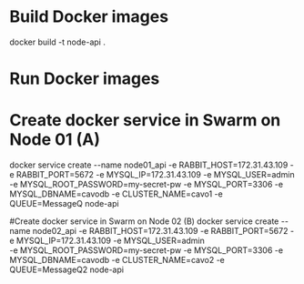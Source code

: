 # Build Docker images
docker build -t node-api .

# Run Docker images

# Create docker service in Swarm on Node 01 (A)
docker service create --name node01_api -e RABBIT_HOST=172.31.43.109 -e RABBIT_PORT=5672 -e MYSQL_IP=172.31.43.109 -e MYSQL_USER=admin \
       -e MYSQL_ROOT_PASSWORD=my-secret-pw -e MYSQL_PORT=3306 -e MYSQL_DBNAME=cavodb -e CLUSTER_NAME=cavo1 -e QUEUE=MessageQ node-api

#Create docker service in Swarm on Node 02 (B)
docker service create --name node02_api -e RABBIT_HOST=172.31.43.109 -e RABBIT_PORT=5672  -e MYSQL_IP=172.31.43.109 -e MYSQL_USER=admin \
       -e MYSQL_ROOT_PASSWORD=my-secret-pw -e MYSQL_PORT=3306 -e MYSQL_DBNAME=cavodb -e CLUSTER_NAME=cavo2 -e QUEUE=MessageQ2 node-api


